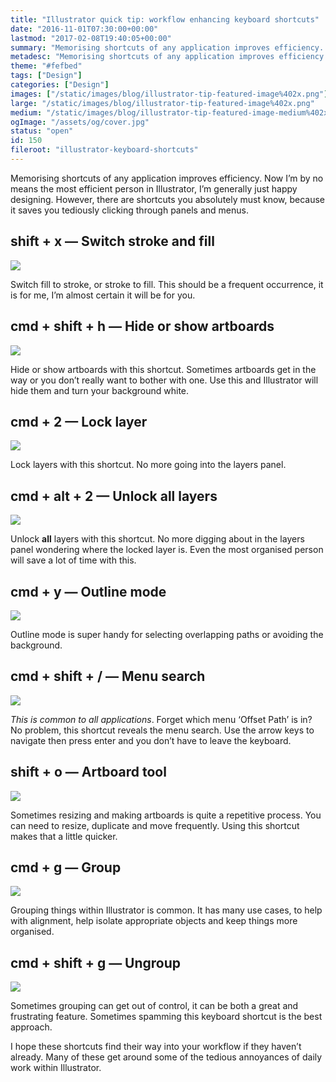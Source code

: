 ```yaml
---
title: "Illustrator quick tip: workflow enhancing keyboard shortcuts"
date: "2016-11-01T07:30:00+00:00"
lastmod: "2017-02-08T19:40:05+00:00"
summary: "Memorising shortcuts of any application improves efficiency. Now I’m by no means the most efficient person in Illustrator, I’m generally just happy designing. However, there are shortcuts you  absolutely must know, because it saves you tediously clicking through panels and menus."
metadesc: "Memorising shortcuts of any application improves efficiency. Now I’m by no means the most efficient person in Illustrator, I’m generally just happy designing. However, there are shortcuts you  absolutely must know, because it saves you tediously clicking through panels and menus."
theme: "#fefbed"
tags: ["Design"]
categories: ["Design"]
images: ["/static/images/blog/illustrator-tip-featured-image%402x.png"]
large: "/static/images/blog/illustrator-tip-featured-image%402x.png"
medium: "/static/images/blog/illustrator-tip-featured-image-medium%402x.png"
ogImage: "/assets/og/cover.jpg"
status: "open"
id: 150
fileroot: "illustrator-keyboard-shortcuts"
---
```


Memorising shortcuts of any application improves efficiency. Now I’m by no means the most efficient person in Illustrator, I’m generally just happy designing. However, there are shortcuts you absolutely must know, because it saves you tediously clicking through panels and menus.

## shift + x — Switch stroke and fill

<Image src="/static/images/blog/illustrator-keyboard-shortcuts-key-1.png" width={738} height={492} />

Switch fill to stroke, or stroke to fill. This should be a frequent occurrence, it is for me, I’m almost certain it will be for you.

## cmd + shift + h — Hide or show artboards

<Image src="/static/images/blog/illustrator-keyboard-shortcuts-key-2.png" width={738} height={492} />

Hide or show artboards with this shortcut. Sometimes artboards get in the way or you don’t really want to bother with one. Use this and Illustrator will hide them and turn your background white.

## cmd + 2 — Lock layer

<Image src="/static/images/blog/illustrator-keyboard-shortcuts-key-3.png" width={738} height={492} />

Lock layers with this shortcut. No more going into the layers panel.

## cmd + alt + 2 — Unlock all layers

<Image src="/static/images/blog/illustrator-keyboard-shortcuts-key-4.png" width={738} height={492} />

Unlock **all** layers with this shortcut. No more digging about in the layers panel wondering where the locked layer is. Even the most organised person will save a lot of time with this.

## cmd + y — Outline mode

<Image src="/static/images/blog/illustrator-keyboard-shortcuts-key-5.png" width={738} height={492} />

Outline mode is super handy for selecting overlapping paths or avoiding the background.

## cmd + shift + / — Menu search

<Image src="/static/images/blog/illustrator-keyboard-shortcuts-key-6.png" width={738} height={492} />

*This is common to all applications*. Forget which menu ‘Offset Path’ is in? No problem, this shortcut reveals the menu search. Use the arrow keys to navigate then press enter and you don’t have to leave the keyboard.

## shift + o — Artboard tool

<Image src="/static/images/blog/illustrator-keyboard-shortcuts-key-7.png" width={738} height={492} />

Sometimes resizing and making artboards is quite a repetitive process. You can need to resize, duplicate and move frequently. Using this shortcut makes that a little quicker.

## cmd + g — Group

<Image src="/static/images/blog/illustrator-keyboard-shortcuts-key-8.png" width={738} height={492} />

Grouping things within Illustrator is common. It has many use cases, to help with alignment, help isolate appropriate objects and keep things more organised.

## cmd + shift + g — Ungroup

<Image src="/static/images/blog/illustrator-keyboard-shortcuts-key-9.png" width={738} height={492} />

Sometimes grouping can get out of control, it can be both a great and frustrating feature. Sometimes spamming this keyboard shortcut is the best approach.

I hope these shortcuts find their way into your workflow if they haven’t already. Many of these get around some of the tedious annoyances of daily work within Illustrator.